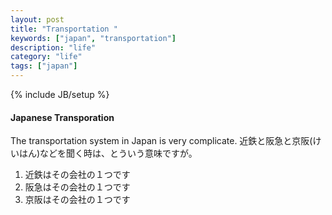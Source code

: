 ```yaml
---
layout: post
title: "Transportation "
keywords: ["japan", "transportation"]
description: "life"
category: "life"
tags: ["japan"]
---
```

{% include JB/setup %}

#### Japanese Transporation
The transportation system in Japan is very complicate.
近鉄と阪急と京阪(けいはん)などを聞く時は、とういう意味ですが。
1. 近鉄はその会社の１つです
2. 阪急はその会社の１つです
3. 京阪はその会社の１つです




